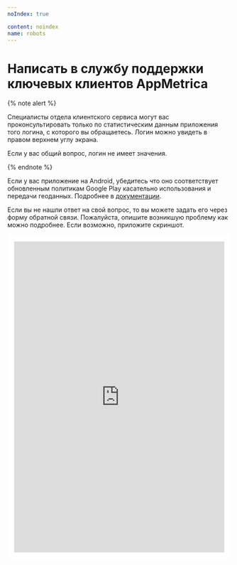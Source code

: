 ```yaml
---
noIndex: true

content: noindex
name: robots
---
```


# Написать в службу поддержки ключевых клиентов AppMetrica

{% note alert %}

Специалисты отдела клиентского сервиса могут вас проконсультировать только по статистическим данным приложения того логина, с которого вы обращаетесь. Логин можно увидеть в правом верхнем углу экрана.

Если у вас общий вопрос, логин не имеет значения.

{% endnote %}

Если у вас приложение на Android, убедитесь что оно соответствует обновленным политикам Google Play касательно использования и передачи геоданных. Подробнее в [документации](../data-security/requirements-google-play.md).

Если вы не нашли ответ на свой вопрос, то вы можете задать его через форму обратной связи. Пожалуйста, опишите возникшую проблему как можно подробнее. Если возможно, приложите скриншот.

<div style="padding: 15px;
     margin: 10px 0;
     background: #FFFFFF;
     border-radius: 10px;
     border: 1px solid var(--yc-color-line-generic);">
  <iframe style="background: #FFFFFF;"
        height="700"
        width="100%"
        frameborder="0"
        src="https://forms.yandex.ru/surveys/10036968.fab30227358f3ca452fc6248e7da1ad2e66d40c8/?&iframe=1&lang={{ locale }}">
  </iframe>
</div>
